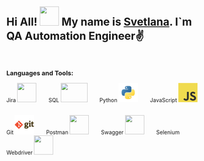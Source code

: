 # Hi All! <img src="https://camo.githubusercontent.com/e8e7b06ecf583bc040eb60e44eb5b8e0ecc5421320a92929ce21522dbc34c891/68747470733a2f2f6d656469612e67697068792e636f6d2f6d656469612f6876524a434c467a6361737252346961377a2f67697068792e676966" width="50" height="50" /> My name is [Svetlana](https://www.linkedin.com/in/svetlana-lagodina/). I`m QA Automation Engineer✌
&nbsp;

### Languages and Tools:

Jira <img src="https://cdn.icon-icons.com/icons2/2699/PNG/512/atlassian_jira_logo_icon_170511.png" width="50" height="50" />&nbsp; &nbsp; &nbsp; &nbsp;
SQL <img src="https://cloudblogs.microsoft.com/uploads/prod/sites/32/2020/05/SQL.png" width="70" height="50" />&nbsp; &nbsp; &nbsp; &nbsp;
Python <img src="https://raw.githubusercontent.com/github/explore/80688e429a7d4ef2fca1e82350fe8e3517d3494d/topics/python/python.png" width="50" height="50" />&nbsp; &nbsp; &nbsp; &nbsp;
JavaScript <img src="https://raw.githubusercontent.com/github/explore/80688e429a7d4ef2fca1e82350fe8e3517d3494d/topics/javascript/javascript.png" width="50" height="50" />&nbsp; &nbsp; &nbsp; &nbsp;  

Git <img src="https://raw.githubusercontent.com/github/explore/80688e429a7d4ef2fca1e82350fe8e3517d3494d/topics/git/git.png" width="50" height="50" />&nbsp; &nbsp; &nbsp; &nbsp;
Postman <img src="https://res.cloudinary.com/postman/image/upload/t_team_logo/v1629869194/team/2893aede23f01bfcbd2319326bc96a6ed0524eba759745ed6d73405a3a8b67a8" width="50" height="50" />&nbsp; &nbsp; &nbsp; &nbsp;
Swagger <img src="https://upload.wikimedia.org/wikipedia/commons/a/ab/Swagger-logo.png" width="50" height="50" />&nbsp; &nbsp; &nbsp; &nbsp;
Selenium Webdriver <img src="https://upload.wikimedia.org/wikipedia/commons/thumb/d/d5/Selenium_Logo.png/861px-Selenium_Logo.png?20200511151950" width="50" height="50" />


<!---
svetlana-lagodina/svetlana-lagodina is a ✨ special ✨ repository because its `README.md` (this file) appears on your GitHub profile.
You can click the Preview link to take a look at your changes.
--->
